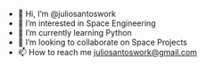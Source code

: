 - 👋 Hi, I’m @juliosantoswork
- 👀 I’m interested in Space Engineering
- 🌱 I’m currently learning Python
- 💞️ I’m looking to collaborate on Space Projects
- 📫 How to reach me juliosantoswork@gmail.com

<!---
juliosantoswork/juliosantoswork is a ✨ special ✨ repository because its `README.md` (this file) appears on your GitHub profile.
You can click the Preview link to take a look at your changes.
--->
